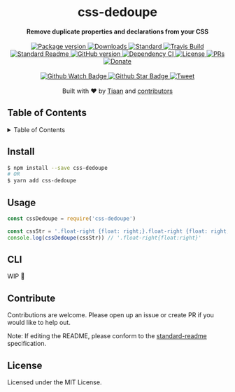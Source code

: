 <h1 align="center">css-dedoupe</h1>
<div align="center">
  <strong>Remove duplicate properties and declarations from your CSS</strong>
</div>
<br>
<div align="center">
  <a href="https://npmjs.org/package/css-dedoupe">
    <img src="https://img.shields.io/npm/v/css-dedoupe.svg?style=flat-square" alt="Package version" />
  </a>
  <a href="https://npmjs.org/package/css-dedoupe">
  <img src="https://img.shields.io/npm/dm/css-dedoupe.svg?style=flat-square" alt="Downloads" />
  </a>
  <a href="https://github.com/feross/standard">
    <img src="https://img.shields.io/badge/code%20style-standard-brightgreen.svg?style=flat-square" alt="Standard" />
  </a>
  <a href="https://travis-ci.org/tiaanduplessis/css-dedoupe">
    <img src="https://img.shields.io/travis/tiaanduplessis/css-dedoupe.svg?style=flat-square" alt="Travis Build" />
  </a>
  <a href="https://github.com/RichardLitt/standard-readme)">
    <img src="https://img.shields.io/badge/standard--readme-OK-green.svg?style=flat-square" alt="Standard Readme" />
  </a>
  <a href="https://badge.fury.io/gh/tiaanduplessis%2Fcss-dedoupe">
    <img src="https://badge.fury.io/gh/tiaanduplessis%2Fcss-dedoupe.svg?style=flat-square" alt="GitHub version" />
  </a>
  <a href="https://dependencyci.com/github/tiaanduplessis/css-dedoupe">
    <img src="https://dependencyci.com/github/tiaanduplessis/css-dedoupe/badge?style=flat-square" alt="Dependency CI" />
  </a>
  <a href="https://github.com/tiaanduplessis/css-dedoupe/blob/master/LICENSE">
    <img src="https://img.shields.io/npm/l/css-dedoupe.svg?style=flat-square" alt="License" />
  </a>
  <a href="http://makeapullrequest.com">
    <img src="https://img.shields.io/badge/PRs-welcome-brightgreen.svg?style=flat-square" alt="PRs" />
  </a>
  <a href="https://www.paypal.me/tiaanduplessis/1">
    <img src="https://img.shields.io/badge/$-support-green.svg?style=flat-square" alt="Donate" />
  </a>
</div>
<br>
<div align="center">
  <a href="https://github.com/tiaanduplessis/css-dedoupe/watchers">
    <img src="https://img.shields.io/github/watchers/tiaanduplessis/css-dedoupe.svg?style=social" alt="Github Watch Badge" />
  </a>
  <a href="https://github.com/tiaanduplessis/css-dedoupe/stargazers">
    <img src="https://img.shields.io/github/stars/tiaanduplessis/css-dedoupe.svg?style=social" alt="Github Star Badge" />
  </a>
  <a href="https://twitter.com/intent/tweet?text=Check%20out%20css-dedoupe!%20https://github.com/tiaanduplessis/css-dedoupe%20%F0%9F%91%8D">
    <img src="https://img.shields.io/twitter/url/https/github.com/tiaanduplessis/css-dedoupe.svg?style=social" alt="Tweet" />
  </a>
</div>
<br>
<div align="center">
  Built with ❤︎ by <a href="tiaan.beer">Tiaan</a> and <a href="https://github.com/tiaanduplessis/css-dedoupe/graphs/contributors">contributors</a>
</div>

<h2>Table of Contents</h2>
<details>
  <summary>Table of Contents</summary>
  <li><a href="#about">About</a></li>
  <li><a href="#install">Install</a></li>
  <li><a href="#usage">Usage</a></li>
  <li><a href="#cli">CLI</a></li>
  <li><a href="#contribute">Contribute</a></li>
  <li><a href="#license">License</a></li>
</details>

## Install

```sh
$ npm install --save css-dedoupe
# OR
$ yarn add css-dedoupe
```

## Usage

```js
const cssDedoupe = require('css-dedoupe')

const cssStr = '.float-right {float: right;}.float-right {float: right;}'
console.log(cssDedoupe(cssStr)) // '.float-right{float:right}'

```

## CLI

WIP 🔨

## Contribute

Contributions are welcome. Please open up an issue or create PR if you would like to help out.

Note: If editing the README, please conform to the [standard-readme](https://github.com/RichardLitt/standard-readme) specification.

## License

Licensed under the MIT License.
